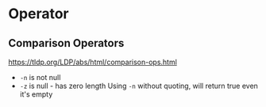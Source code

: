 # Operator

## Comparison Operators
https://tldp.org/LDP/abs/html/comparison-ops.html
- `-n` is not null
- `-z` is null - has zero length
Using `-n` without quoting, will return true even it's empty
